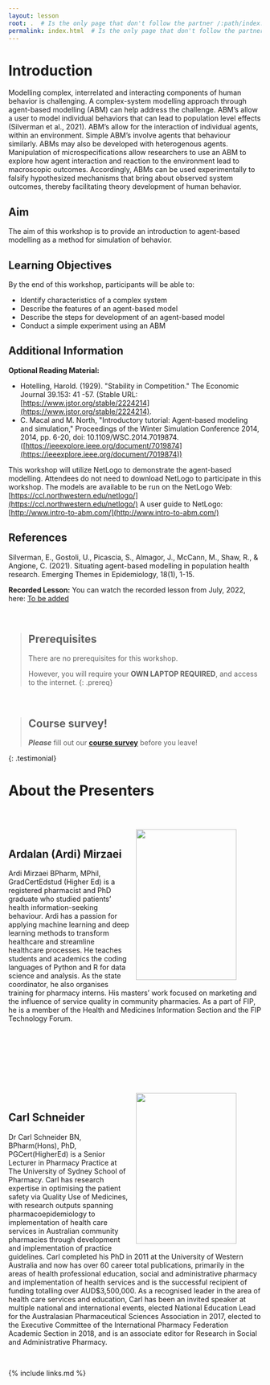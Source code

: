 ```yaml
---
layout: lesson
root: .  # Is the only page that don't follow the partner /:path/index.html
permalink: index.html  # Is the only page that don't follow the partner /:path/index.html
---
```


# Introduction

Modelling complex, interrelated and interacting components of human behavior is challenging. A complex-system modelling approach through agent-based modelling (ABM) can help address the challenge. ABM’s allow a user to model individual behaviors that can lead to population level effects (Silverman et al., 2021). ABM’s allow for the interaction of individual agents, within an environment. Simple ABM’s involve agents that behaviour similarly. ABMs may also be developed with heterogenous agents. Manipulation of microspecifications allow researchers to use an ABM to explore how agent interaction and reaction to the environment lead to macroscopic outcomes. Accordingly, ABMs can be used experimentally to falsify hypothesized mechanisms that bring about observed system outcomes, thereby facilitating theory development of human behavior.

## Aim
The aim of this workshop is to provide an introduction to agent-based modelling as a method for simulation of behavior. 

## Learning Objectives
By the end of this workshop, participants will be able to:
-	Identify characteristics of a complex system
-	Describe the features of an agent-based model
-	Describe the steps for development of an agent-based model 
-	Conduct a simple experiment using an ABM 

## Additional Information
**Optional Reading Material:**
-	Hotelling, Harold. (1929). "Stability in Competition." The Economic Journal 39.153: 41 -57. (Stable URL: [https://www.jstor.org/stable/2224214](https://www.jstor.org/stable/2224214).
-	C. Macal and M. North, "Introductory tutorial: Agent-based modeling and simulation," Proceedings of the Winter Simulation Conference 2014, 2014, pp. 6-20, doi: 10.1109/WSC.2014.7019874. ([https://ieeexplore.ieee.org/document/7019874](https://ieeexplore.ieee.org/document/7019874))

This workshop will utilize NetLogo to demonstrate the agent-based modelling. Attendees do not need to download NetLogo to participate in this workshop. The models are available to be run on the NetLogo Web: [https://ccl.northwestern.edu/netlogo/](https://ccl.northwestern.edu/netlogo/)
A user guide to NetLogo: [http://www.intro-to-abm.com/](http://www.intro-to-abm.com/)  

## References
Silverman, E., Gostoli, U., Picascia, S., Almagor, J., McCann, M., Shaw, R., & Angione, C. (2021). Situating agent-based modelling in population health research. Emerging Themes in Epidemiology, 18(1), 1-15.


**Recorded Lesson:** You can watch the recorded lesson from July, 2022, here: [To be added](http://www.ispw2022.com.au)

<br>

> ## Prerequisites
>
> There are no prerequisites for this workshop. 
>
> However, you will require your **OWN LAPTOP REQUIRED**, and access to the internet. 
{: .prereq}

<br>

> ## Course survey!
>
> **_Please_** fill out our **[course survey](https://redcap.sydney.edu.au/surveys/?s=FJ33MYNCRR)** before you leave!
>
{: .testimonial}



# About the Presenters

<br>

<figure>
  <img src="{{ page.root }}/fig/Ardi45.jpg" style="margin:10px;width:200px;height:300px;" align="right"/>
  <!-- <figcaption> Ardi Mirzaei</figcaption> -->
</figure><br>

## Ardalan (Ardi) Mirzaei

Ardi Mirzaei BPharm, MPhil, GradCertEdstud (Higher Ed) is a registered pharmacist and PhD graduate who studied patients’ health information-seeking behaviour. Ardi has a passion for applying machine learning and deep learning methods to transform healthcare and streamline healthcare processes. He teaches students and academics the coding languages of Python and R for data science and analysis. As the state coordinator, he also organises training for pharmacy interns. His masters’ work focused on marketing and the influence of service quality in community pharmacies. As a part of FIP, he is a member of the Health and Medicines Information Section and the FIP Technology Forum.

<br>
<br>
<br>
<br>
<br>
<br>


<figure>
  <img src="{{ page.root }}/fig/CarlSchneider.jpg" style="margin:10px;width:200px;height:300px;" align="right"/>
  <!-- <figcaption> Dr Carl Schneider</figcaption> -->

</figure><br>

## Carl Schneider


Dr Carl Schneider BN, BPharm(Hons), PhD, PGCert(HigherEd) is a Senior Lecturer in Pharmacy Practice at The University of Sydney School of Pharmacy. Carl has research expertise in optimising the patient safety via Quality Use of Medicines, with research outputs spanning pharmacoepidemiology to implementation of health care services in Australian community pharmacies through development and implementation of practice guidelines. Carl completed his PhD in 2011 at the University of Western Australia and now has over 60 career total publications, primarily in the areas of health professional education, social and administrative pharmacy and implementation of health services and is the successful recipient of funding totalling over AUD$3,500,000. As a recognised leader in the area of health care services and education, Carl has been an invited speaker at multiple national and international events, elected National Education Lead for the Australasian Pharmaceutical Sciences Association in 2017, elected to the Executive Committee of the International Pharmacy Federation Academic Section in 2018, and is an associate editor for Research in Social and Administrative Pharmacy.



<br>


{% include links.md %}
